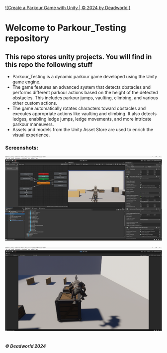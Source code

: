 [![Create a Parkour Game with Unity | © 2024 by Deadworld ]](https://github.com/Deadworld-bit/Parkour_Testing.git)
# Welcome to Parkour_Testing repository
## This repo stores unity projects. You will find in this repo the following stuff
* Parkour_Testing is a dynamic parkour game developed using the Unity game engine.
* The game features an advanced system that detects obstacles and performs different parkour actions based on the height of the detected obstacles. This includes parkour jumps, vaulting, climbing, and various other custom actions.
* The game automatically rotates characters toward obstacles and executes appropriate actions like vaulting and climbing. It also detects ledges, enabling ledge jumps, ledge movements, and more intricate parkour maneuvers.
* Assets and models from the Unity Asset Store are used to enrich the visual experience.

### Screenshots:

![Project First ScreenShot](https://github.com/Deadworld-bit/Parkour_Testing/blob/main/Pics/Screenshot%202024-07-12%20161435.png)<br><br>
![Project Second ScreenShot](https://github.com/Deadworld-bit/Parkour_Testing/blob/main/Pics/Screenshot%202024-07-12%20161750.png)<br><br>

##### © Deadworld 2024

